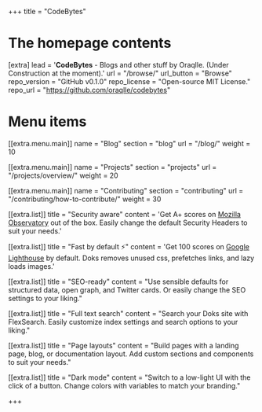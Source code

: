 +++
title = "CodeBytes"


# The homepage contents
[extra]
lead = '<b>CodeBytes</b> - Blogs and other stuff by Oraqlle. (Under Construction at the moment).'
url = "/browse/"
url_button = "Browse"
repo_version = "GitHub v0.1.0"
repo_license = "Open-source MIT License."
repo_url = "https://github.com/oraqlle/codebytes"

# Menu items

[[extra.menu.main]]
name = "Blog"
section = "blog"
url = "/blog/"
weight = 10

[[extra.menu.main]]
name = "Projects"
section = "projects"
url = "/projects/overview/"
weight = 20

[[extra.menu.main]]
name = "Contributing"
section = "contributing"
url = "/contributing/how-to-contribute/"
weight = 30

[[extra.list]]
title = "Security aware"
content = 'Get A+ scores on <a href="https://observatory.mozilla.org/analyze/adidoks.org">Mozilla Observatory</a> out of the box. Easily change the default Security Headers to suit your needs.'

[[extra.list]]
title = "Fast by default ⚡️"
content = 'Get 100 scores on <a href="https://googlechrome.github.io/lighthouse/viewer/?gist=7731347bb8ce999eff7428a8e763b637">Google Lighthouse</a> by default. Doks removes unused css, prefetches links, and lazy loads images.'

[[extra.list]]
title = "SEO-ready"
content = "Use sensible defaults for structured data, open graph, and Twitter cards. Or easily change the SEO settings to your liking."

[[extra.list]]
title = "Full text search"
content = "Search your Doks site with FlexSearch. Easily customize index settings and search options to your liking."

[[extra.list]]
title = "Page layouts"
content = "Build pages with a landing page, blog, or documentation layout. Add custom sections and components to suit your needs."

[[extra.list]]
title = "Dark mode"
content = "Switch to a low-light UI with the click of a button. Change colors with variables to match your branding."

+++
